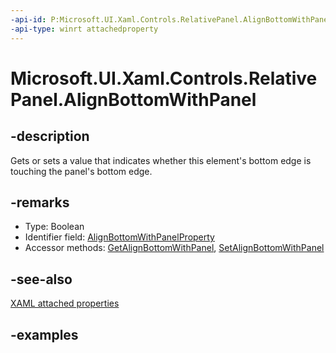 ```yaml
---
-api-id: P:Microsoft.UI.Xaml.Controls.RelativePanel.AlignBottomWithPanel
-api-type: winrt attachedproperty
---
```


# Microsoft.UI.Xaml.Controls.RelativePanel.AlignBottomWithPanel

<!--
see GetAlignBottomWithPanel, and SetAlignBottomWithPanel
-->


## -description

Gets or sets a value that indicates whether this element's bottom edge is touching the panel's bottom edge.

## -remarks

<ul><li>Type: Boolean</li><li>Identifier field: <a href="/uwp/api/windows.ui.xaml.controls.relativepanel.alignbottomwithpanelproperty">AlignBottomWithPanelProperty</a></li><li>Accessor methods: <a href="/uwp/api/windows.ui.xaml.controls.relativepanel.getalignbottomwithpanel">GetAlignBottomWithPanel</a>, <a href="/uwp/api/windows.ui.xaml.controls.relativepanel.setalignbottomwithpanel">SetAlignBottomWithPanel</a></li></ul>

## -see-also

[XAML attached properties](/windows/uwp/xaml-platform/attached-properties-overview)

## -examples


